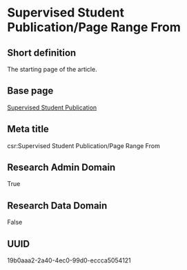 # Supervised Student Publication/Page Range From
## Short definition
The starting page of the article.
## Base page
[Supervised Student Publication](../../Objects/Supervised%20Student%20Publication.md)
## Meta title
csr:Supervised Student Publication/Page Range From
## Research Admin Domain
True
## Research Data Domain
False
## UUID
19b0aaa2-2a40-4ec0-99d0-eccca5054121
